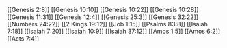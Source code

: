 [[Genesis 2:8]]
[[Genesis 10:10]]
[[Genesis 10:22]]
[[Genesis 10:28]]
[[Genesis 11:31]]
[[Genesis 12:4]]
[[Genesis 25:3]]
[[Genesis 32:22]]
[[Numbers 24:22]]
[[2 Kings 19:12]]
[[Job 1:15]]
[[Psalms 83:8]]
[[Isaiah 7:18]]
[[Isaiah 7:20]]
[[Isaiah 10:9]]
[[Isaiah 37:12]]
[[Amos 1:5]]
[[Amos 6:2]]
[[Acts 7:4]]

